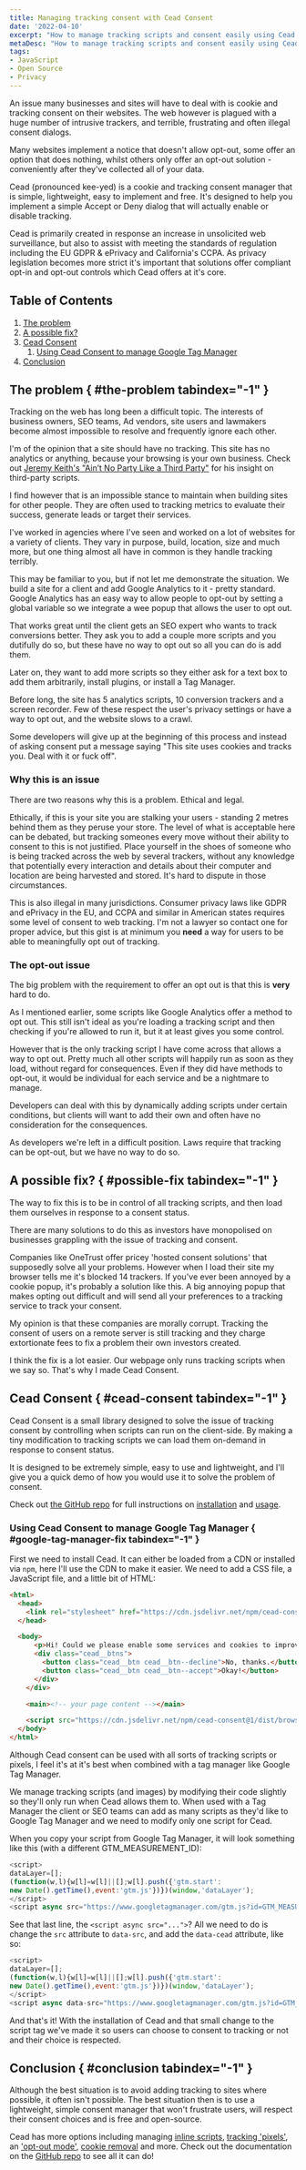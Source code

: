```yaml
---
title: Managing tracking consent with Cead Consent
date: '2022-04-10'
excerpt: "How to manage tracking scripts and consent easily using Cead Consent"
metaDesc: "How to manage tracking scripts and consent easily using Cead Consent"
tags:
- JavaScript
- Open Source
- Privacy
---
```


An issue many businesses and sites will have to deal with is cookie and tracking consent on their websites. The web however is plagued with a huge number of intrusive trackers, and terrible, frustrating and often illegal consent dialogs.

Many websites implement a notice that doesn't allow opt-out, some offer an option that does nothing, whilst others only offer an opt-out solution - conveniently after they've collected all of your data.

Cead (pronounced kee-yed) is a cookie and tracking consent manager that is simple, lightweight, easy to implement and free. It's designed to help you implement a simple Accept or Deny dialog that will actually enable or disable tracking.

Cead is primarily created in response an increase in unsolicited web surveillance, but also to assist with meeting the standards of regulation including the EU GDPR & ePrivacy and California's CCPA. As privacy legislation becomes more strict it's important that solutions offer compliant opt-in and opt-out controls which Cead offers at it's core.

## Table of Contents

1. [The problem](#the-problem)
1. [A possible fix?](#possible-fix)
1. [Cead Consent](#cead-consent)
	1. [Using Cead Consent to manage Google Tag Manager](#google-tag-manager)
1. [Conclusion](#conclusion)

## The problem { #the-problem tabindex="-1" }

Tracking on the web has long been a difficult topic. The interests of business owners, SEO teams, Ad vendors, site users and lawmakers become almost impossible to resolve and frequently ignore each other.

I'm of the opinion that a site should have no tracking. This site has no analytics or anything, because your browsing is your own business. Check out [Jeremy Keith's "Ain’t No Party Like a Third Party"](https://css-tricks.com/aint-no-party-like-a-third-party/) for his insight on third-party scripts.

I find however that is an impossible stance to maintain when building sites for other people. They are often used to tracking metrics to evaluate their success, generate leads or target their services.

I've worked in agencies where I've seen and worked on a lot of websites for a variety of clients. They vary in purpose, build, location, size and much more, but one thing almost all have in common is they handle tracking terribly.

This may be familiar to you, but if not let me demonstrate the situation. We build a site for a client and add Google Analytics to it - pretty standard. Google Analytics has an easy way to allow people to opt-out by setting a global variable so we integrate a wee popup that allows the user to opt out.

That works great until the client gets an SEO expert who wants to track conversions better. They ask you to add a couple more scripts and you dutifully do so, but these have no way to opt out so all you can do is add them.

Later on, they want to add more scripts so they either ask for a text box to add them arbitrarily, install plugins, or install a Tag Manager.

Before long, the site has 5 analytics scripts, 10 conversion trackers and a screen recorder. Few of these respect the user's privacy settings or have a way to opt out, and the website slows to a crawl.

Some developers will give up at the beginning of this process and instead of asking consent put a message saying "This site uses cookies and tracks you. Deal with it or fuck off".

### Why this is an issue

There are two reasons why this is a problem. Ethical and legal.

Ethically, if this is your site you are stalking your users - standing 2 metres behind them as they peruse your store. The level of what is acceptable here can be debated, but tracking someones every move without their ability to consent to this is not justified. Place yourself in the shoes of someone who is being tracked across the web by several trackers, without any knowledge that potentially every interaction and details about their computer and location are being harvested and stored. It's hard to dispute in those circumstances.

This is also illegal in many jurisdictions. Consumer privacy laws like GDPR and ePrivacy in the EU, and CCPA and similar in American states requires some level of consent to web tracking. I'm not a lawyer so contact one for proper advice, but this gist is at minimum you **need** a way for users to be able to meaningfully opt out of tracking.

### The opt-out issue

The big problem with the requirement to offer an opt out is that this is **very** hard to do.

As I mentioned earlier, some scripts like Google Analytics offer a method to opt out. This still isn't ideal as you're loading a tracking script and then checking if you're allowed to run it, but it at least gives you some control.

However that is the only tracking script I have come across that allows a way to opt out. Pretty much all other scripts will happily run as soon as they load, without regard for consequences. Even if they did have methods to opt-out, it would be individual for each service and be a nightmare to manage.

Developers can deal with this by dynamically adding scripts under certain conditions, but clients will want to add their own and often have no consideration for the consequences.

As developers we're left in a difficult position. Laws require that tracking can be opt-out, but we have no way to do so.

## A possible fix? { #possible-fix tabindex="-1" }

The way to fix this is to be in control of all tracking scripts, and then load them ourselves in response to a consent status.

There are many solutions to do this as investors have monopolised on businesses grappling with the issue of tracking and consent.

Companies like OneTrust offer pricey 'hosted consent solutions' that supposedly solve all your problems. However when I load their site my browser tells me it's blocked 14 trackers.
If you've ever been annoyed by a cookie popup, it's probably a solution like this. A big annoying popup that makes opting out difficult and will send all your preferences to a tracking service to track your consent.

My opinion is that these companies are morally corrupt. Tracking the consent of users on a remote server is still tracking and they charge extortionate fees to fix a problem their own investors created.

I think the fix is a lot easier. Our webpage only runs tracking scripts when we say so. That's why I made Cead Consent.

## Cead Consent { #cead-consent tabindex="-1" }

Cead Consent is a small library designed to solve the issue of tracking consent by controlling when scripts can run on the client-side. By making a tiny modification to tracking scripts we can load them on-demand in response to consent status.

It is designed to be extremely simple, easy to use and lightweight, and I'll give you a quick demo of how you would use it to solve the problem of consent.

Check out [the GitHub repo](https://github.com/accudio/cead-consent) for full instructions on [installation](https://github.com/accudio/cead-consent#installation) and [usage](https://github.com/accudio/cead-consent#managing-tracking-scripts-and-images).

### Using Cead Consent to manage Google Tag Manager { #google-tag-manager-fix tabindex="-1" }

First we need to install Cead. It can either be loaded from a CDN or installed via `npm`, here I'll use the CDN to make it easier. We need to add a CSS file, a JavaScript file, and a little bit of HTML:

```html
<html>
  <head>
    <link rel="stylesheet" href="https://cdn.jsdelivr.net/npm/cead-consent@1/dist/cead.css">
  </head>

  <body>
      <p>Hi! Could we please enable some services and cookies to improve your experience and our website?</p>
      <div class="cead__btns">
        <button class="cead__btn cead__btn--decline">No, thanks.</button>
        <button class="cead__btn cead__btn--accept">Okay!</button>
      </div>
    </div>

	<main><!-- your page content --></main>

    <script src="https://cdn.jsdelivr.net/npm/cead-consent@1/dist/browser.js"></script>
  </body>
</html>
```

Although Cead consent can be used with all sorts of tracking scripts or pixels, I feel it's at it's best when combined with a tag manager like Google Tag Manager.

We manage tracking scripts (and images) by modifying their code slightly so they'll only run when Cead allows them to. When used with a Tag Manager the client or SEO teams can add as many scripts as they'd like to Google Tag Manager and we need to modify only one script for Cead.

When you copy your script from Google Tag Manager, it will look something like this (with a different GTM_MEASUREMENT_ID):
```js
<script>
dataLayer=[];
(function(w,l){w[l]=w[l]||[];w[l].push({'gtm.start':
new Date().getTime(),event:'gtm.js'})})(window,'dataLayer');
</script>
<script async src="https://www.googletagmanager.com/gtm.js?id=GTM_MEASUREMENT_ID&l=dataLayer"></script>
```

See that last line, the `<script async src="...">`? All we need to do is change the `src` attribute to `data-src`, and add the `data-cead` attribute, like so:

```js
<script>
dataLayer=[];
(function(w,l){w[l]=w[l]||[];w[l].push({'gtm.start':
new Date().getTime(),event:'gtm.js'})})(window,'dataLayer');
</script>
<script async data-src="https://www.googletagmanager.com/gtm.js?id=GTM_MEASUREMENT_ID&l=dataLayer" data-cead></script>
```

And that's it! With the installation of Cead and that small change to the script tag we've made it so users can choose to consent to tracking or not and their choice is respected.

## Conclusion { #conclusion tabindex="-1" }

Although the best situation is to avoid adding tracking to sites where possible, it often isn't possible. The best situation then is to use a lightweight, simple consent manager that won't frustrate users, will respect their consent choices and is free and open-source.

Cead has more options including managing [inline scripts](https://github.com/accudio/cead-consent#inline-scripts), [tracking 'pixels'](https://github.com/accudio/cead-consent#image-pixels), an ['opt-out mode'](https://github.com/accudio/cead-consent#options), [cookie removal](https://github.com/accudio/cead-consent#managing-cookies) and more. Check out the documentation on the [GitHub repo](https://github.com/accudio/cead-consent) to see all it can do!
